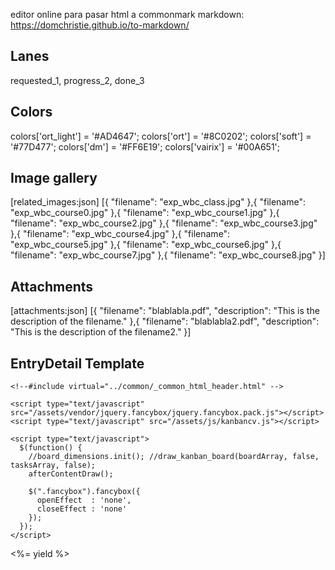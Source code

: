 editor online para pasar html a commonmark markdown: https://domchristie.github.io/to-markdown/

Lanes
-----

requested_1, progress_2, done_3



Colors
------

colors['ort_light'] = '#AD4647';
colors['ort']       = '#8C0202';
colors['soft']      = '#77D477';
colors['dm']        = '#FF6E19';
colors['vairix']    = '#00A651';



Image gallery
-------------

[related_images:json]
  [{
    "filename": "exp_wbc_class.jpg"
  },{
    "filename": "exp_wbc_course0.jpg"
  },{
    "filename": "exp_wbc_course1.jpg"
  },{
    "filename": "exp_wbc_course2.jpg"
  },{
    "filename": "exp_wbc_course3.jpg"
  },{
    "filename": "exp_wbc_course4.jpg"
  },{
    "filename": "exp_wbc_course5.jpg"
  },{
    "filename": "exp_wbc_course6.jpg"
  },{
    "filename": "exp_wbc_course7.jpg"
  },{
    "filename": "exp_wbc_course8.jpg"
  }]



Attachments
-----------

[attachments:json]
  [{
    "filename": "blablabla.pdf",
    "description": "This is the description of the filename."
  },{
    "filename": "blablabla2.pdf",
    "description": "This is the description of the filename2."
  }]



EntryDetail Template
--------------------

<!DOCTYPE html PUBLIC "-//W3C//DTD XHTML 1.0 Transitional//EN" "http://www.w3.org/TR/xhtml1/DTD/xhtml1-transitional.dtd">
<html xmlns="http://www.w3.org/1999/xhtml" lang="en">
  <head>
    <meta charset="UTF-8">
    <title>Darío Macchi | {{title}}</title>

    <!--#include virtual="../common/_common_html_header.html" -->

    <script type="text/javascript" src="/assets/vendor/jquery.fancybox/jquery.fancybox.pack.js"></script>
    <script type="text/javascript" src="/assets/js/kanbancv.js"></script>

    <script type="text/javascript">
      $(function() {
        //board_dimensions.init(); //draw_kanban_board(boardArray, false, tasksArray, false);
        afterContentDraw();

        $(".fancybox").fancybox({
          openEffect  : 'none',
          closeEffect : 'none'
        });
      });
    </script>

  </head>
  <body itemscope itemtype="http://schema.org/WebPage">
    <div class="wrapper">
      <div class="header">
        <div class="center"></div>
      </div>
      <div class="board_view">
        <!--#include virtual="../common/_page_header.html" -->
        <div id="board_container">
          <%= yield %>
        </div>
      </div>
    </div>
    <!--#include virtual="../common/_page_footer.html" -->

  </body>
</html>

